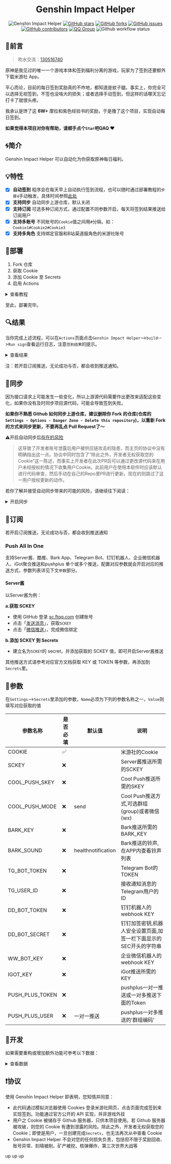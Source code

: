 <div align="center"> 
<h1 align="center">
Genshin Impact Helper
</h1>

![Genshin Impact Helper](https://i.loli.net/2020/11/18/3zogEraBFtOm5nI.jpg)
[![GitHub stars](https://img.shields.io/github/stars/y1ndan/genshin-impact-helper?style=flat-square)](https://github.com/y1ndan/genshin-impact-helper/stargazers)
[![GitHub forks](https://img.shields.io/github/forks/y1ndan/genshin-impact-helper?style=flat-square)](https://github.com/y1ndan/genshin-impact-helper/network)
[![GitHub issues](https://img.shields.io/github/issues/y1ndan/genshin-impact-helper?style=flat-square)](https://github.com/y1ndan/genshin-impact-helper/issues)
[![GitHub contributors](https://img.shields.io/github/contributors/y1ndan/genshin-impact-helper?style=flat-square)](https://github.com/y1ndan/genshin-impact-helper/graphs/contributors)
[![QQ Group](https://img.shields.io/badge/chat-130516740-0d86d7?style=flat-square)](https://qm.qq.com/cgi-bin/qm/qr?k=_M9lYFxkYD7yQQR2btyG3pkZWFys_I-l&authKey=evGDzE2eFVBm46jsHpgcWrokveg70Z9GKl3H45o0oJuia620UGeO27lDPG9gKb/2&noverify=0)
![Github workflow status](https://img.shields.io/github/workflow/status/y1ndan/genshin-impact-helper/Genshin%20Impact%20Helper?label=status&style=flat-square)

</div>

## 💭前言

> 吹水交流：[130516740](https://qm.qq.com/cgi-bin/qm/qr?k=_M9lYFxkYD7yQQR2btyG3pkZWFys_I-l&authKey=evGDzE2eFVBm46jsHpgcWrokveg70Z9GKl3H45o0oJuia620UGeO27lDPG9gKb/2&noverify=0)

原神是我见过的唯一一个游戏本体和签到福利分离的游戏，玩家为了签到还要额外下载米游社 App。

平心而论，目前的每日签到奖励真的不咋地，都知道是蚊子腿。事实上，你完全可以选择无视签到，不签也没啥大的损失；或者选择手动签到，但这样的话哪天忘记打卡了就很头疼。

我承认是馋了这 **6W+** 摩拉和紫色经验书的奖励，于是撸了这个项目，实现自动每日签到。

**如果觉得本项目对你有帮助，请顺手点个`Star`吧QAQ ♥**

## 🌀简介

Genshin Impact Helper 可以自动化为你获取原神每日福利。

## 💡特性

- [x] **自动签到**  程序会在每天早上自动执行签到流程，也可以随时通过部署教程的`步骤4`手动触发，具体时间参照[此处](.github/workflows/main.yml)
- [x] **支持同步**  自动同步上游仓库，默认关闭
- [x] **支持订阅**  可选多种订阅方式，通过配置不同参数开启，每天将签到结果推送给订阅用户
- [x] **支持多账号**  不同账号的`Cookie`值之间用`#`分隔，如：`Cookie1#Cookie2#Cookie3`
- [x] **支持多角色**  支持绑定官服和B站渠道服角色的米游社账号

## 📐部署

1. Fork 仓库
2. 获取 Cookie
3. 添加 Cookie 至 Secrets
4. 启用 Actions

<details>
<summary>查看教程</summary>

### 1. Fork 仓库

- 项目地址：[github/genshin-impact-helper](https://github.com/y1ndan/genshin-impact-helper)
- 点击右上角`Fork`到自己的账号下

![fork](https://i.loli.net/2020/10/28/qpXowZmIWeEUyrJ.png)

- 将仓库默认分支设置为 master 分支

### 2. 获取 Cookie

浏览器打开 https://bbs.mihoyo.com/ys/ 并登录账号

#### 2.1 方法一

- 按`F12`，打开`开发者工具`，找到`Network`并点击
- 按`F5`刷新页面，按下图复制`Cookie`

![cookie](https://i.loli.net/2020/10/28/TMKC6lsnk4w5A8i.png)

- 当触发`Debugger`时，可尝试按`Ctrl + F8`关闭，然后再次刷新页面，最后复制`Cookie`

#### 2.2 方法二

- 复制以下代码

```
var cookie = document.cookie;
var ask = confirm('Cookie:' + cookie + '\n\n是否复制内容到剪切板？');
if (ask == true) {
    copy(cookie);
    msg = cookie;
} else {
    msg = 'Cancel';
}
```

- 按`F12`，打开`开发者工具`，找到`Console`并点击
- 命令行粘贴代码并运行，获得类似`Cookie:xxxxxx`的输出信息
- `xxxxxx`部分即为所需复制的`Cookie`，点击确定复制

### 3. 添加 Cookie 至 Secrets

- 回到项目页面，依次点击`Settings`-->`Secrets`-->`New secret`

![new-secret.png](https://i.loli.net/2020/10/28/sxTuBFtRvzSgUaA.png)

- 建立名为`COOKIE`的 secret，值为`步骤2`中复制的`Cookie`内容，最后点击`Add secret`

- secret名字必须为`COOKIE`！
- secret名字必须为`COOKIE`！
- secret名字必须为`COOKIE`！

![add-secret](https://i.loli.net/2020/10/28/sETkVdmrNcCUpgq.png)

### 4. 启用 Actions

> Actions 默认为关闭状态，Fork 之后需要手动执行一次，若成功运行其才会激活。

返回项目主页面，点击上方的`Actions`，再点击左侧的`Genshin Impact Helper`，再点击`Run workflow`
    
![run](https://i.loli.net/2020/10/28/5ylvgdYf9BDMqAH.png)

</details>

至此，部署完毕。

## 🔍结果

当你完成上述流程，可以在`Actions`页面点击`Genshin Impact Helper`-->`build`-->`Run sign`查看运行日志，注意`签到结果`的提示。

<details>
<summary>查看结果</summary>

### 签到成功

如果成功，会输出类似`签到结果: 成功: 1 | 失败: 0 `的信息：

```
签到结果: 成功: 1 | 失败: 0

	NO.1 账号:
    #########2021-01-13#########
    🔅[天空岛]1******9
    今日奖励: 摩拉 × 8000
    本月累签: 13 天
    签到结果: OK
    ############################
    #########2021-01-13#########
    🔅[世界树]5******1
    今日奖励: 精锻用良矿 × 3
    本月累签: 2 天
    签到结果: OK
    ############################
```

### 签到失败

如果失败，会输出类似`签到结果: 成功: 0 | 失败: 1`的信息：

```
签到结果: 成功: 0 | 失败: 1

	NO.1 账号:
    登录失效，请重新登录
```

同时你会收到一封来自GitHub、标题为`Run failed: Genshin Impact Helper - master`的邮件。

</details>

注：若开启订阅推送，无论成功与否，都会收到推送通知。

## 🔄同步

因为接口请求上可能发生一些变化，所以上游源代码需要作出更改来适配这些变化，如果你没有及时同步项目源代码，可能会导致签到失败。

**如果你不熟悉 Github 如何同步上游仓库，建议删除你 Fork 的仓库(仓库的`Settings - Options - Danger Zone - Delete this repository`)，以重新 Fork 的方式来同步更新，不要再乱点 Pull Request了～**

⚠️开启自动同步后[存在的风险](https://github.com/y1ndan/genshin-impact-helper/pull/47#issuecomment-751869761)
> 这导致了开发者账号泄露后用户被供应链攻击的隐患，而主页的协议中没有明确指出这一点。协议中同时包含了“除此之外，开发者无权获取您的 Cookie”这一陈述，而事实上开发者在此次PR后可以通过更改源代码来在用户未经授权的情况下收集用户Cookie。此前用户在使用本软件时应该默认进行代码审查，然后手动在自己的Repo里PR进行更新。现在的则跳过了这一用户授权更新的动作。

若你了解并接受自动同步带来的可能的风险，请继续往下阅读：

<details>
<summary>开启同步</summary>

项目重新启用自动同步功能，默认关闭。

同步默认使用远程仓库覆盖复刻仓库的方式，如果想保留自己的修改，可以编辑`pull.yml`文件，将`mergeMethod: hardreset`修改为`mergeMethod: merge`。

### 激活安装

1. 前往 `https://pull.git.ci/check/${owner}/genshin-impact-helper` 激活配置文件，其中`${owner}`修改为你的 Github 用户名
2. 安装 [![<img src="https://prod.download/pull-18h-svg" valign="bottom"/> Pull](https://prod.download/pull-18h-svg) Pull app](https://github.com/apps/pull)，在安装向导页选择`Only select repositories`，下拉列表选择`genshin-impact-helper`，点击`Install`完成安装
3. 程序会在上游仓库有更新时 3 小时内自动同步

### 手动触发

完成激活安装后，你可以随时前往 `https://pull.git.ci/process/${owner}/genshin-impact-helper` 手动触发同步，其中`${owner}`修改为你的 Github 用户名，网页显示`Success`则触发成功。

如果没有自动同步，应检查你的仓库是否已经是最新的；或者检查仓库的`Pull requests
              `里是否有以`[pull]`开头的合并请求，若有则需要点进去找到`Merge pull request`按钮，点击确认合并。

</details>

## 🔔订阅

若开启订阅推送，无论成功与否，都会收到推送通知

### Push All In One

支持Server酱、酷推、Bark App、Telegram Bot、钉钉机器人、企业微信机器人、iGot聚合推送和pushplus 单个或多个推送，配置对应参数就会开启对应的推送方式，参数列表详见下文`参数`部分。

#### Server酱

以Server酱为例：

**a.获取 SCKEY**

- 使用 GitHub 登录 [sc.ftqq.com](http://sc.ftqq.com/?c=github&a=login) 创建账号
- 点击「[发送消息](http://sc.ftqq.com/?c=code)」，获取`SCKEY`
- 点击「[微信推送](http://sc.ftqq.com/?c=wechat&a=bind)」，完成微信绑定

**b.添加 SCKEY 到 Secrets**

- 建立名为`SCKEY`的 secret，并添加获取的 SCKEY 值，即可开启Server酱推送

其他推送方式请参考对应官方文档获取 KEY 或 TOKEN 等参数，再添加到`Secrets`里。

## 🧬参数

在`Settings`-->`Secrets`里添加的参数，`Name`必须为下列的参数名称之一，`Value`则填写对应获取的值

|   参数名称         |   是否必填   |   默认值           |   说明                                                          |
|---                |---          |---                 |---                                                              |
|   COOKIE          | ✅         |                    |   米游社的Cookie                                                 |
|   SCKEY           | ❌         |                    |   Server酱推送所需的SCKEY                                         |
|   COOL_PUSH_SKEY  | ❌         |                    |   Cool Push推送所需的SKEY                                         |
|   COOL_PUSH_MODE  | ❌         | send               |   Cool Push推送方式,可选群组(group)或者微信(wx)                     |
|   BARK_KEY        | ❌         |                    |   Bark推送所需的BARK_KEY                                          |
|   BARK_SOUND      | ❌         | healthnotification |   Bark推送的铃声,在APP内查看铃声列表                                |
|   TG_BOT_TOKEN    | ❌         |                    |   Telegram Bot的TOKEN                                             |
|   TG_USER_ID      | ❌         |                    |   接收通知消息的Telegram用户的ID                                   |
|   DD_BOT_TOKEN    | ❌         |                    |   钉钉机器人的webhook KEY                                          |
|   DD_BOT_SECRET   | ❌         |                    |   钉钉加签密钥,机器人安全设置页面,加签一栏下面显示的SEC开头的字符串    |
|   WW_BOT_KEY      | ❌         |                    |   企业微信机器人的webhook KEY                                      |
|   IGOT_KEY        | ❌         |                    |   iGot推送所需的KEY                                                |
|   PUSH_PLUS_TOKEN | ❌         |                    |   pushplus一对一推送或一对多推送下面的Token                         |
|   PUSH_PLUS_USER  | ❌         | 一对一推送          |   pushplus一对多推送的'群组编码'                                   |

## 🔨开发

如果需要重构或增加额外功能可参考以下数据：

<details>
<summary>查看数据</summary>

```python
# 角色信息
roles = Roles(cookie).get_roles()
roles = {
    'retcode': 0,
    'message': 'OK',
    'data': {
        'list': [
            {
                'game_biz': 'hk4e_cn',
                'region': 'cn_gf01',
                'game_uid': '111111111',
                'nickname': '酸柚子',
                'level': 48,
                'is_chosen': False,
                'region_name': '天空岛',
                'is_official': True
            }
        ]
    }
}
```
```python
# 签到信息
infos = Sign(cookie).get_info()
infos = [
    {
        'retcode': 0,
        'message': 'OK',
        'data': {
            'total_sign_day': 5,
            'today': '2021-01-05',
            'is_sign': True,
            'first_bind': False,
            'is_sub': False,
            'month_first': False
        }
    }
]
```

</details>

## ❗️协议

使用 Genshin Impact Helper 即表明，您知情并同意：

- 此代码通过模拟浏览器使用 Cookies 登录米游社网页，点击页面完成签到来实现签到。功能通过官方公开的 API 实现，并非游戏外挂
- 用户之 Cookie 被储存于 Github 服务器，只供本项目使用。若 Github 服务器被攻破，则您的 Cookie 有遭到泄露的风险。除此之外，开发者无权获取您的 Cookie；即使是用户，一旦创建完成`Secrets`，也无法再次从中查看 Cookie
- Genshin Impact Helper 不会对您的任何损失负责，包括但不限于奖励回收、账号异常、刻晴被削、矿产被挖、核弹爆炸、第三次世界大战等

up
up
up
